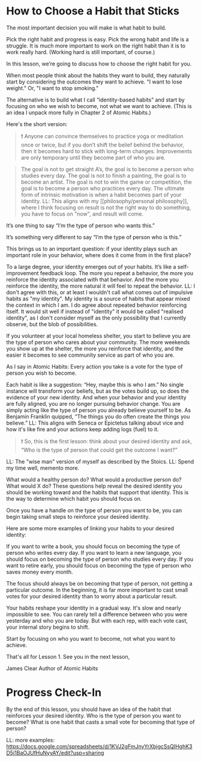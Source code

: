 # How to Choose a Habit that Sticks
The most important decision you will make is what habit to build.

Pick the right habit and progress is easy. Pick the wrong habit and life is a struggle. It is much more important to work on the right habit than it is to work really hard. (Working hard is still important, of course.)

In this lesson, we’re going to discuss how to choose the right habit for you.

When most people think about the habits they want to build, they naturally start by considering the outcomes they want to achieve. "I want to lose weight." Or, "I want to stop smoking."

The alternative is to build what I call “identity-based habits” and start by focusing on who we wish to become, not what we want to achieve. (This is an idea I unpack more fully in Chapter 2 of Atomic Habits.)

Here's the short version:

> ❗ Anyone can convince themselves to practice yoga or meditation once or twice, but if you don’t shift the belief behind the behavior, then it becomes hard to stick with long-term changes. Improvements are only temporary until they become part of who you are.

> The goal is not to get straight A’s, the goal is to become a person who studies every day.
> The goal is not to finish a painting, the goal is to become an artist.
> The goal is not to win the game or competition, the goal is to become a person who practices every day.
> The ultimate form of intrinsic motivation is when a habit becomes part of your identity.
LL: This aligns with my [[philosophy/personal philosophy]], where I think focusing on result is not the right way to do something, you have to focus on "now", and result will come.

It’s one thing to say “I’m the type of person who wants this.”

It’s something very different to say “I’m the type of person who is this.”

This brings us to an important question: if your identity plays such an important role in your behavior, where does it come from in the first place?

To a large degree, your identity emerges out of your habits. It’s like a self-improvement feedback loop. The more you repeat a behavior, the more you reinforce the identity associated with that behavior. And the more you reinforce the identity, the more natural it will feel to repeat the behavior.
LL: I don't agree with this, or at least I wouldn't call what comes out of impulsive habits as "my identity". My identity is a source of habits that appear mixed the context in which I am. I do agree about repeated behavior reinforcing itself. It would sit well if instead of "identity" it would be called "realised identity", as I don't consider myself as the only possibility that I currently observe, but the blob of possibilities.

If you volunteer at your local homeless shelter, you start to believe you are the type of person who cares about your community. The more weekends you show up at the shelter, the more you reinforce that identity, and the easier it becomes to see community service as part of who you are.

As I say in Atomic Habits: Every action you take is a vote for the type of person you wish to become.

Each habit is like a suggestion: “Hey, maybe this is who I am.” No single instance will transform your beliefs, but as the votes build up, so does the evidence of your new identity. And when your behavior and your identity are fully aligned, you are no longer pursuing behavior change. You are simply acting like the type of person you already believe yourself to be. As Benjamin Franklin quipped, “The things you do often create the things you believe.”
LL: This aligns with Seneca or Epictetus talking about vice and how it's like fire and your actions keep adding logs (fuel) to it.

> ❗ So, this is the first lesson: think about your desired identity and ask, “Who is the type of person that could get the outcome I want?”

LL: The "wise man" version of myself as described by the Stoics.
LL: Spend my time well, memento more.

What would a healthy person do? What would a productive person do? What would X do? These questions help reveal the desired identity you should be working toward and the habits that support that identity. This is the way to determine which habit you should focus on.

Once you have a handle on the type of person you want to be, you can begin taking small steps to reinforce your desired identity.

Here are some more examples of linking your habits to your desired identity:

If you want to write a book, you should focus on becoming the type of person who writes every day.
If you want to learn a new language, you should focus on becoming the type of person who studies every day.
If you want to retire early, you should focus on becoming the type of person who saves money every month.

The focus should always be on becoming that type of person, not getting a particular outcome. In the beginning, it is far more important to cast small votes for your desired identity than to worry about a particular result.

Your habits reshape your identity in a gradual way. It's slow and nearly impossible to see. You can rarely tell a difference between who you were yesterday and who you are today. But with each rep, with each vote cast, your internal story begins to shift.

Start by focusing on who you want to become, not what you want to achieve.

That's all for Lesson 1. See you in the next lesson,

James Clear
Author of Atomic Habits

# Progress Check-In
By the end of this lesson, you should have an idea of the habit that reinforces your desired identity. Who is the type of person you want to become? What is one habit that casts a small vote for becoming that type of person?

LL: more examples: https://docs.google.com/spreadsheets/d/1KVJ2gFmJnyYrXbjgcSsQIHghK3D5j1BaOJUfHuNyvAY/edit?usp=sharing
